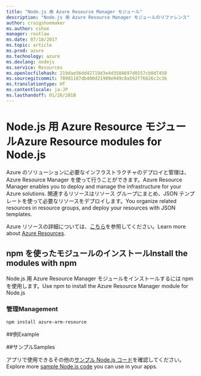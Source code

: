 ```yaml
---
title: "Node.js 用 Azure Resource Manager モジュール"
description: "Node.js 用 Azure Resource Manager モジュールのリファレンス"
author: craigshoemaker
ms.author: cshoe
manager: routlaw
ms.date: 07/18/2017
ms.topic: article
ms.prod: azure
ms.technology: azure
ms.devlang: nodejs
ms.service: Resources
ms.openlocfilehash: 219dae56dd42719d3e4d3584697d0157cb8d7458
ms.sourcegitcommit: 78001187db408d21909e949c8a592f76626c2c3b
ms.translationtype: HT
ms.contentlocale: ja-JP
ms.lasthandoff: 01/26/2018
---
```

# <a name="azure-resource-modules-for-nodejs"></a><span data-ttu-id="47e72-103">Node.js 用 Azure Resource モジュール</span><span class="sxs-lookup"><span data-stu-id="47e72-103">Azure Resource modules for Node.js</span></span>

<span data-ttu-id="47e72-104">Azure のソリューションに必要なインフラストラクチャのデプロイと管理は、Azure Resource Manager を使って行うことができます。</span><span class="sxs-lookup"><span data-stu-id="47e72-104">Azure Resource Manager enables you to deploy and manage the infrastructure for your Azure solutions.</span></span> <span data-ttu-id="47e72-105">関連するリソースはリソース グループにまとめ、JSON テンプレートを使って必要なリソースをデプロイします。</span><span class="sxs-lookup"><span data-stu-id="47e72-105">You organize related resources in resource groups, and deploy your resources with JSON templates.</span></span>

<span data-ttu-id="47e72-106">Azure リソースの詳細については、[こちら](https://docs.microsoft.com/azure/azure-resource-manager/)を参照してください。</span><span class="sxs-lookup"><span data-stu-id="47e72-106">Learn more about [Azure Resources](https://docs.microsoft.com/azure/azure-resource-manager/).</span></span>

## <a name="install-the-modules-with-npm"></a><span data-ttu-id="47e72-107">npm を使ったモジュールのインストール</span><span class="sxs-lookup"><span data-stu-id="47e72-107">Install the modules with npm</span></span>

<span data-ttu-id="47e72-108">Node.js 用 Azure Resource Manager モジュールをインストールするには npm を使用します。</span><span class="sxs-lookup"><span data-stu-id="47e72-108">Use npm to install the Azure Resource Manager module for Node.js</span></span>

### <a name="management"></a><span data-ttu-id="47e72-109">管理</span><span class="sxs-lookup"><span data-stu-id="47e72-109">Management</span></span>

```bash
npm install azure-arm-resource
```

##<a name="example"></a><span data-ttu-id="47e72-110">例</span><span class="sxs-lookup"><span data-stu-id="47e72-110">Example</span></span>

##<a name="samples"></a><span data-ttu-id="47e72-111">サンプル</span><span class="sxs-lookup"><span data-stu-id="47e72-111">Samples</span></span>

<span data-ttu-id="47e72-112">アプリで使用できるその他の[サンプル Node.js コード](https://azure.microsoft.com/resources/samples/?platform=nodejs)を確認してください。</span><span class="sxs-lookup"><span data-stu-id="47e72-112">Explore more [sample Node.js code](https://azure.microsoft.com/resources/samples/?platform=nodejs) you can use in your apps.</span></span>
